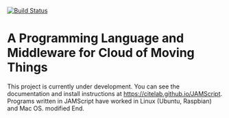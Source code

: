 [![Build Status](https://travis-ci.org/citelab/JAMScript.svg?branch=master)](https://travis-ci.org/citelab/JAMScript)


# A Programming Language and Middleware for Cloud of Moving Things

This project is currently under development. You can see the documentation and install instructions at https://citelab.github.io/JAMScript.
Programs written in JAMScript have worked in Linux (Ubuntu, Raspbian) and Mac OS.
 modified
End.
